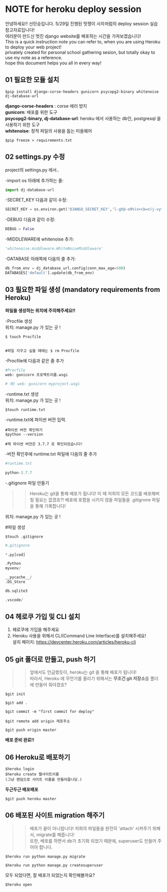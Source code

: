 # **NOTE** for heroku deploy session 
안녕하세요!! 선민승입니다. 5/29일 진행된 멋쟁이 사자처럼의 deploy session 실습 참고자료입니다!  
여러분이 만드신 멋진 django website를 배포하는 시간을 가져보겠습니다!  
This is a quick instruction note you can refer to, when you are using Heroku to deploy your web project!  
privately created for personal school gathering sesion, but totally okay to use my note as a reference.  
hope this document helps you all in every way!  
  
## 01 필요한 모듈 설치  
```
$pip install django-corse-headers gunicorn psycopg2-binary whitenoise dj-database-url
```

**django-corse-headers** : corse 에러 방지  
**gunicorn**: 배포를 위한 도구  
**psycopg2-binary, dj-database-url**: heroku 에서 사용하는 db인, postgresql 을 사용하기 위한 도구   
**whitenoise**: 정적 파일의 사용을 돕는 미들웨어  
  
  
```
$pip freeze > requirements.txt
```

## 02 settings.py 수정  
project의 settings.py 에서..  

-import os 아래에 추가하는 줄:  
```python
import dj-database-url  
```
-SECRET_KEY 다음과 같이 수정:  
```python
SECRET_KEY = os.environ.get('DJANGO_SECRET_KEY','l-gh@-o9%(x+cb=n)j-vy*w+ovd+@=p=$a^5v(-u5vgsp(96c%')  
```

-DEBUG 다음과 같이 수정:  
```python
DEBUG = False  
```

-MIDDLEWARE에 whitenoise 추가: 
```python
'whitenoise.middleware.WhiteNoiseMiddleware'  
```

-DATABASE 아래쪽에 다음의 줄 추가:  
```python
db_from_env = dj_database_url.config(conn_max_age=500)   
DATABASES['default'].update(db_from_env)  
```

## 03 필요한 파일 생성 (mandatory requirements from Heroku)  
**파일을 생성하는 위치에 주의해주세요!!**  

-Procfile 생성  
위치: manage.py 가 있는 곳 !  
```
$ touch Procfile  
  

#파일 지우고 싶을 때에는 $ rm Procfile  
```

-Procfile에 다음과 같은 줄 추가  
```python
#Procfile
web: gunicorn 프로젝트이름.wsgi  
  
# 예) web: gunicorn myproject.wsgi  
```

-runtime.txt 생성  
위치: manage.py 가 있는 곳 !  
```
$touch runtime.txt  
```

-runtime.txt에 파이썬 버전 입력.  
```
#파이썬 버전 확인하기
$python --version  

#제 파이썬 버전은 3.7.7 로 확인되었습니다! 
```

-버전 확인후에 runtime.txt 파일에 다음의 줄 추가  
```python
#runtime.txt
  
python-3.7.7  
```
-.gitignore 파일 만들기  
>> Heroku는 git을 통해 배포가 됩니다! 이 때 저희의 모든 코드를 배포해버릴 필요는 없겠죠?! 배포에 포함을 시키지 않을 파일들을 .gitignore 파일을 통해 기록합니다! 
  
위치: manage.py 가 있는 곳 !  

#파일 생성  
```
$touch .gitignore   
```
  

```python
#.gitignore 
  
*.py[cod]

.Python
myvenv/

__pycache__/ 
.DS_Store

db.sqlite3

.vscode/
```

## 04 헤로쿠 가입 및 CLI 설치  
1. 헤로쿠에 가입을 해주세요  
2. Heroku 사용을 위해서 CLI(Command Line Interface)를 설치해주세요!  
설치 페이지: <https://devcenter.heroku.com/articles/heroku-cli>  
  
## 05 git 폴더로 만들고, push 하기  
>> 앞에서도 언급했듯이, heroku는 git 을 통해 배포가 됩니다!  
>> 따라서, Heroku 에 무언가를 올리기 위해서는 **무조건 git 저장소**를 폴더에 만들어 줘야겠죠?  

```
$git init

$git add .

$git commit -m "first commit for deploy"  

$git remote add origin 레포주소 

$git push origin master  
```
**배포 준비 완료!!**  
  
## 06 Heroku로 배포하기 
```
$heroku login  
$heroku create 웹사이트이름 
(그냥 랜덤으로 사이트 이름을 만들어줍니당.)  
```
  
**두근두근 배포배포** 
```
$git push heroku master 
``` 

## 06 배포된 사이트 migration 해주기  
>> 배포가 끝이 아니랍니다! 저희의 파일들을 완전히 'attach' 시켜주기 위해서, migrate를 해줍니다!  
>> 또한, 배포를 하면서 db가 초기화 되었기 때문에, superuser도 만들어 주어야 합니다.  
```
$heroku run python manage.py migrate  
```  

```
$heroku run python manage.py createsuperuser
```

모두 되었다면, 잘 배포가 되었는지 확인해볼까요?  
```
$heroku open
```


